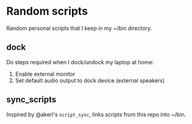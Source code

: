 # Random scripts

Random personal scripts that I keep in my ~/bin directory. 

## dock
Do steps required when I dock/undock my laptop at home:

1. Enable external monitor
1. Set default audio output to dock device (external speakers)

## sync_scripts
Inspired by @akerl's `script_sync`, links scripts from this repo into ~/bin.
